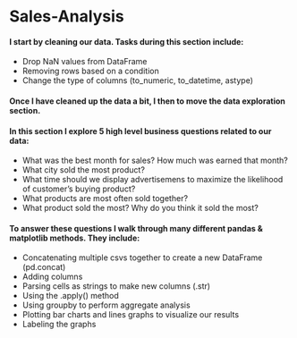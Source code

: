 # Sales-Analysis



#### I start by cleaning our data. Tasks during this section include:

- Drop NaN values from DataFrame
- Removing rows based on a condition
- Change the type of columns (to_numeric, to_datetime, astype)

#### Once I have cleaned up the data a bit, I then to move the data exploration section. 

#### In this section I explore 5 high level business questions related to our data:

- What was the best month for sales? How much was earned that month?
- What city sold the most product?
- What time should we display advertisemens to maximize the likelihood of customer’s buying product?
- What products are most often sold together?
- What product sold the most? Why do you think it sold the most?

#### To answer these questions I walk through many different pandas & matplotlib methods. They include:

- Concatenating multiple csvs together to create a new DataFrame (pd.concat)
- Adding columns
- Parsing cells as strings to make new columns (.str)
- Using the .apply() method
- Using groupby to perform aggregate analysis
- Plotting bar charts and lines graphs to visualize our results
- Labeling the graphs
